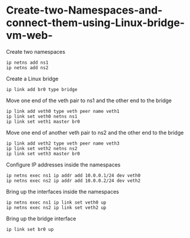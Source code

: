 # Create-two-Namespaces-and-connect-them-using-Linux-bridge-vm-web-

Create two namespaces
```
ip netns add ns1
ip netns add ns2
```

Create a Linux bridge
```
ip link add br0 type bridge
```

Move one end of the veth pair to ns1 and the other end to the bridge
```
ip link add veth0 type veth peer name veth1
ip link set veth0 netns ns1
ip link set veth1 master br0
```
Move one end of another veth pair to ns2 and the other end to the bridge
```
ip link add veth2 type veth peer name veth3
ip link set veth2 netns ns2
ip link set veth3 master br0
```
Configure IP addresses inside the namespaces
```
ip netns exec ns1 ip addr add 10.0.0.1/24 dev veth0
ip netns exec ns2 ip addr add 10.0.0.2/24 dev veth2
```
Bring up the interfaces inside the namespaces
```
ip netns exec ns1 ip link set veth0 up
ip netns exec ns2 ip link set veth2 up
```
Bring up the bridge interface
```
ip link set br0 up
```

